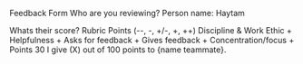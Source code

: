 Feedback Form
Who are you reviewing?
Person name: Haytam

Whats their score?
Rubric	Points (--, -, +/-, +, ++)
Discipline & Work Ethic	+
Helpfulness	+
Asks for feedback	+
Gives feedback	+
Concentration/focus	+
Points 30
I give (X) out of 100 points to {name teammate}.